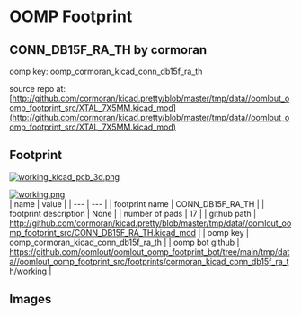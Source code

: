# OOMP Footprint  
## CONN_DB15F_RA_TH  by cormoran  
  
oomp key: oomp_cormoran_kicad_conn_db15f_ra_th  
  
source repo at: [http://github.com/cormoran/kicad.pretty/blob/master/tmp/data//oomlout_oomp_footprint_src/XTAL_7X5MM.kicad_mod](http://github.com/cormoran/kicad.pretty/blob/master/tmp/data//oomlout_oomp_footprint_src/XTAL_7X5MM.kicad_mod)  
## Footprint  
  
[![working_kicad_pcb_3d.png](working_kicad_pcb_3d_600.png)](working_kicad_pcb_3d.png)  
  
[![working.png](working_600.png)](working.png)  
| name | value | 
| --- | --- | 
| footprint name | CONN_DB15F_RA_TH | 
| footprint description | None | 
| number of pads | 17 | 
| github path | http://github.com/cormoran/kicad.pretty/blob/master/tmp/data//oomlout_oomp_footprint_src/CONN_DB15F_RA_TH.kicad_mod | 
| oomp key | oomp_cormoran_kicad_conn_db15f_ra_th | 
| oomp bot github | https://github.com/oomlout/oomlout_oomp_footprint_bot/tree/main/tmp/data//oomlout_oomp_footprint_src/footprints/cormoran_kicad_conn_db15f_ra_th/working | 
## Images  

